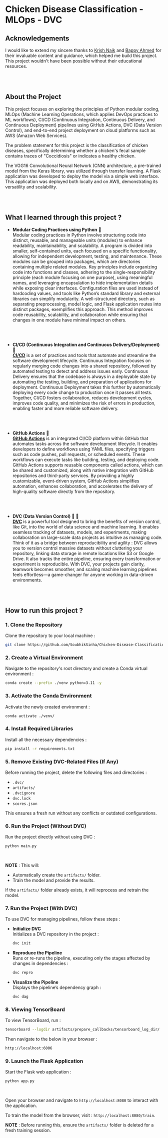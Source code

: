 # Chicken Disease Classification - MLOps - DVC

Acknowledgements
----
I would like to extend my sincere thanks to  [Krish Naik](https://github.com/krishnaik06)  and  [Bappy Ahmed](https://github.com/entbappy)  for their invaluable content and guidance, which helped me build this project. This project wouldn't have been possible without their educational resources.

<br>
<br>

About the Project
---
This project focuses on exploring the principles of Python modular coding, MLOps (Machine Learning Operations, which applies DevOps practices to ML workflows), CI/CD (Continuous Integration, Continuous Delivery, and Continuous Deployment) pipelines using GitHub Actions, DVC (Data Version Control), and end-to-end project deployment on cloud platforms such as AWS (Amazon Web Services).<br>

The problem statement for this project is the classification of chicken diseases, specifically determining whether a chicken's fecal sample contains traces of "Coccidiosis" or indicates a healthy chicken.<br>

The VGG16 Convolutional Neural Network (CNN) architecture, a pre-trained model from the Keras library, was utilized through transfer learning. A Flask application was developed to deploy the model via a simple web interface. This application was deployed both locally and on AWS, demonstrating its versatility and scalability.

<br>
<br>

What I learned through this project ?
---
- <b>Modular Coding Practices using Python</b> 🔽<br>
Modular coding practices in Python involve structuring code into distinct, reusable, and manageable units (modules) to enhance readability, maintainability, and scalability. A program is divided into smaller, self-contained units, each focused on a specific functionality, allowing for independent development, testing, and maintenance. These modules can be grouped into packages, which are directories containing multiple related modules. Key principles include organizing code into functions and classes, adhering to the single-responsibility principle (each module focusing on one purpose), using meaningful names, and leveraging encapsulation to hide implementation details while exposing clear interfaces. Configuration files are used instead of hardcoding values, and tools like Python’s standard library and external libraries can simplify modularity. A well-structured directory, such as separating preprocessing, model logic, and Flask application routes into distinct packages, exemplifies this approach. This method improves code reusability, scalability, and collaboration while ensuring that changes in one module have minimal impact on others.

<br>
<br>

- <b>CI/CD (Continuous Integration and Continuous Delivery/Deployment)</b> 🔽<br>
**[CI/CD](https://about.gitlab.com/topics/ci-cd/)** is a set of practices and tools that automate and streamline the software development lifecycle. Continuous Integration focuses on regularly merging code changes into a shared repository, followed by automated testing to detect and address issues early. Continuous Delivery ensures that the codebase is always in a deployable state by automating the testing, building, and preparation of applications for deployment. Continuous Deployment takes this further by automatically deploying every code change to production once it passes all tests. Together, CI/CD fosters collaboration, reduces development cycles, improves code quality, and minimizes the risk of errors in production, enabling faster and more reliable software delivery.

<br>
<br>

- <b>GitHub Actions</b> 🔽<br>
**[GitHub Actions](https://github.com/features/actions)** is an integrated CI/CD platform within GitHub that automates tasks across the software development lifecycle. It enables developers to define workflows using YAML files, specifying triggers such as code pushes, pull requests, or scheduled events. These workflows can execute tasks like building, testing, and deploying code. GitHub Actions supports reusable components called actions, which can be shared and customized, along with native integration with GitHub repositories and third-party services. By providing a highly customizable, event-driven system, GitHub Actions simplifies automation, enhances collaboration, and accelerates the delivery of high-quality software directly from the repository.

<br>
<br>

- <b>DVC (Data Version Control)</b> 🌟 🔽<br>
**[DVC](https://dvc.org/)** is a powerful tool designed to bring the benefits of version control, like Git, into the world of data science and machine learning. It enables seamless tracking of datasets, models, and experiments, making collaboration on large-scale data projects as intuitive as managing code. Think of it as a bridge between reproducibility and agility : DVC allows you to version control massive datasets without cluttering your repository, linking data storage in remote locations like S3 or Google Drive. It also tracks the entire pipeline, ensuring every transformation or experiment is reproducible. With DVC, your projects gain clarity, teamwork becomes smoother, and scaling machine learning pipelines feels effortless—a game-changer for anyone working in data-driven environments.

<br>
<br>

How to run this project ?
---
### **1. Clone the Repository**

Clone the repository to your local machine :<br>
```bash
git clone https://github.com/SoubhikSinha/Chicken-Disease-Classification-MLOps-DVC.git
```

### **2. Create a Virtual Environment**

Navigate to the repository's root directory and create a Conda virtual environment :<br>
```bash
conda create --prefix ./venv python=3.11 -y
```

### **3. Activate the Conda Environment**
Activate the newly created environment :<br>
```bash
conda activate ./venv/
``` 

### **4. Install Required Libraries**
Install all the necessary dependencies :<br>
```bash
pip install -r requirements.txt
```

### **5. Remove Existing DVC-Related Files (If Any)**
Before running the project, delete the following files and directories :
-   `.dvc/`
-   `artifacts/`
-   `.dvcignore`
-   `dvc.lock`
-   `scores.json`

This ensures a fresh run without any conflicts or outdated configurations.

### **6. Run the Project (Without DVC)**
Run the project directly without using DVC :<br>
```bash
python main.py
```
<br>

**NOTE** : This will:
-   Automatically create the `artifacts/` folder.
-   Train the model and provide the results.  

If the `artifacts/` folder already exists, it will reprocess and retrain the model.

### **7. Run the Project (With DVC)**
To use DVC for managing pipelines, follow these steps :<br>
- **Initialize DVC**  
Initializes a DVC repository in the project :<br>
	```bash
	dvc init
	```

- **Reproduce the Pipeline**  
Runs or re-runs the pipeline, executing only the stages affected by changes in dependencies :<br>
	```bash
	dvc repro
	```

- **Visualize the Pipeline**  
Displays the pipeline’s dependency graph :<br>
	```bash
	dvc dag
	```

### **8. Viewing TensorBoard**
To view TensorBoard, run :<br>
```bash
tensorboard --logdir artifacts/prepare_callbacks/tensorboard_log_dir/
```
Then navigate to the below in your browser :<br>

```bash
http://localhost:6006
```

### **9. Launch the Flask Application**
Start the Flask web application :<br>
```bash
python app.py
```

<br>

Open your browser and navigate to `http://localhost:8080` to interact with the application.<br>

To train the model from the browser, visit : `http://localhost:8080/train`.<br>

**NOTE** : Before running this, ensure the `artifacts/` folder is deleted for a fresh training session.
